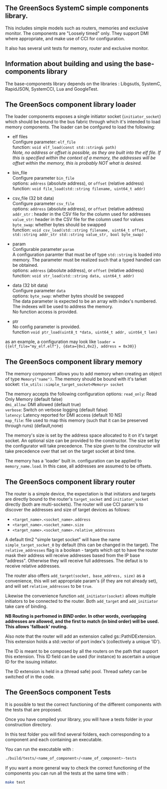 
[//]: # (SECTION 0)
## The GreenSocs SystemC simple components library.

This includes simple models such as routers, memories and exclusive monitor. The components are "Loosely timed" only. They support DMI where appropriate, and make use of CCI for configuration.

It also has several unit tests for memory, router and exclusive monitor.

[//]: # (SECTION 10)
## Information about building and using the base-components library
The base-components library depends on the libraries : Libgsutls, SystemC, RapidJSON, SystemCCI, Lua and GoogleTest.

[//]: # (SECTION 50)


## The GreenSocs component library loader
The loader components exposes a single initiator socket (`initiator_socket`) which should be bound to the bus fabric through which it's intended to load memory components.
The loader can be confgured to load the following:
 * elf files\
Configure parameter: `elf_file`\
function: `void elf_load(const std::string& path)`\
 _Note, no address or offset is possible, as they are built into the elf file. If this is specified within the context of a memory, the addresses will be offset within the memory, this is probably NOT what is desired._

 * bin_file\
  Configure parameter `bin_file`\
  options: `address` (absolute address), or `offset` (relative address)\
  function: `void file_load(std::string filename, uint64_t addr)`

 * csv_file (32 bit data)\
 Configure parameter `csv_file`\
 options: `address` (absolute address), or `offset` (relative address)\
        `addr_str` : header in the CSV file for the column used for addresses\
        `value_str`: header in the CSV file for the column used for values\
        `byte_swap`: whether bytes should be swapped\
  function: `void csv_load(std::string filename, uint64_t offset, std::string addr_str std::string value_str, bool byte_swap)`

* param\
Configurable parameter `param`\
A configuration paramter that must be of type `std::string` is loaded into memory. The parameter must be realized such that a typed handled can be obtained.\
options: `address` (absolute address), or `offset` (relative address)\
function: `void str_load(std::string data, uint64_t addr)`

* data (32 bit data)\
Configure parameter `data`\
options: `byte_swap`: whether bytes should be swapped\
The data parameter is expected to be an array with index's numbered. The indexes will be used to address the memory.\
No function access is provided.

* ptr\
No config parameter is provided.\
function `void ptr_load(uint8_t *data, uint64_t addr, uint64_t len)`

as an example, a configuration may look like
`loader = {{elf_file="my_elf.elf"}, {data={0x1,0x2}, address = 0x30}}`

## The GreenSocs component library memory
The memory component allows you to add memory when creating an object of type `Memory("name")`.
The memory should be bound with it's tarket socket:
`tlm_utils::simple_target_socket<Memory> socket`

The memory accepts the following configuration options:
`read_only`: Read Only Memory (default false)\
`dmi_allow`: DMI allowed (default true)\
`verbose`: Switch on verbose logging (default false)\
`latency`: Latency reported for DMI access (default 10 NS)\
`map_file`: file used to map this memory (such that it can be preserved through runs) (default,none)

The memory's size is set by the address space allocated to it on it's target socket.
An optional size can be provided to the constructor.
The size set by the configurator will take precedence. The size given to the constructor will take precedence over that set on the target socket at bind time.

The memory has a 'loader' built in. configuration can be applied to `memory_name.load`. In this case, all addresses are assumed to be offsets.


## The GreenSocs component library router
The  router is a simple device, the expectation is that initiators and targets are directly bound to the router's `target_socket` and `initiator_socket` directly (both are multi-sockets).
The router will use CCI param's to discover the addresses and size of target devices as follows:
 * `<target_name>.<socket_name>.address`
 * `<target_name>.<socket_name>.size`
 * `<target_name>.<socket_name>.relative_addresses`

A default tlm2 "simple target socket" will have the name `simple_target_socket_0` by default (this can be changed in the target).
The `relative_addresses` flag is a boolean - targets which opt to have the router mask their address will receive addresses based from the IP base "address". Otherwise they will receive full addresses. The defaut is to receive relative addresses.

The router also offers `add_target(socket, base_address, size)` as a convenience, this will set appropriate param's (if they are not already set), and will set `relative_addresses` to be `true`.

Likewise the convenience function `add_initiator(socket)` allows multiple initiators to be connected to the router. Both `add_target` and `add_initiator` take care of binding.

__NB Routing is perfromed in _BIND_ order. In other words, overlapping addresses are allowed, and the first to match (in bind order) will be used. This allows 'fallback' routing.__

Also note that the router will add an extension called gs::PathIDExtension. This extension holds a std::vector of port index's (collectively a unique 'ID'). 

The ID is meant to be composed by all the routers on the path that
support this extension. This ID field can be used (for instance) to ascertain a unique ID for the issuing initiator.

The ID extension is held in a (thread safe) pool. Thread safety can be switched of in the code.

[//]: # (SECTION 100)
## The GreenSocs component Tests

It is possible to test the correct functioning of the different components with the tests that are proposed.

Once you have compiled your library, you will have a tests folder in your construction directory.

In this test folder you will find several folders, each corresponding to a component and each containing an executable.

You can run the executable with : 
```bash
./build/tests/<name_of_component>/<name_of_component>-tests
```

If you want a more general way to check the correct functioning of the components you can run all the tests at the same time with :
```bash
make test
```
